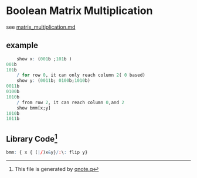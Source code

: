 # Boolean Matrix Multiplication

see [matrix_multiplication.md](matrix_multiplication.md)

## example
~~~q
    show x: (001b ;101b )
001b
101b
    / for row 0, it can only reach column 2( 0 based)
    show y: (0011b; 0100b;1010b)
0011b
0100b
1010b
    / from row 2, it can reach column 0,and 2
    show bmm[x;y]
1010b
1011b
~~~

## Library Code[^1]
~~~q
bmm: { x { (|/)x&y}/:\: flip y}
~~~

[^1]: This file is generated by [qnote.q](https://github.com/co-dh/qnote)
